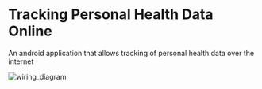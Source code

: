 # Tracking Personal Health Data Online
An android application that allows tracking of personal health data over the internet

![wiring_diagram](https://github.com/ebyamen/online-health-data/assets/140548094/55707368-8998-4704-b8aa-00f60a082fb3)
